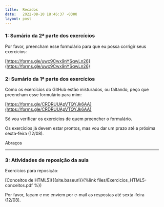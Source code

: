```yaml
---
title:  Recados
date:   2022-08-10 18:46:37 -0300
layout: post
---
```


### 1: Sumário da 2ª parte dos exercícios

Por favor, preencham esse formulário para que eu possa corrigir seus exercícios:

[https://forms.gle/uwc9Cwx9nYSqwLn26](https://forms.gle/uwc9Cwx9nYSqwLn26)


### 2: Sumário da 1ª parte dos exercícios

Como os exercícios do GitHub estão misturados, ou faltando, peço que preencham esse formulário para mim:

[https://forms.gle/CRDRUUApVTQYJk6AA](https://forms.gle/CRDRUUApVTQYJk6AA)

Só vou verificar os exercícios de quem preencher o formulário.

Os exercícios já devem estar prontos, mas vou dar um prazo até a próxima sexta-feira (12/08).

Abraços

<hr>

### 3: Atividades de reposição da aula

Exercícios para reposição:

[Conceitos de HTML5]({{site.baseurl}}{%link files/Exercicios_HTML5-conceitos.pdf %})

Por favor, façam e me enviem por e-mail as respostas até sexta-feira (12/08).
